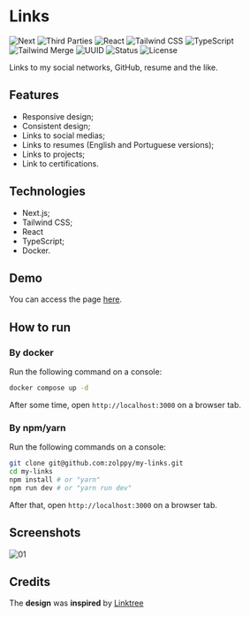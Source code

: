 # Links

![Next](https://img.shields.io/badge/NEXT-15.3.1-red)
![Third Parties](<https://img.shields.io/badge/THIRD PARTIES-15.3.1-blue>)
![React](https://img.shields.io/badge/REACT-19.0.0-indigo)
![Tailwind CSS](<https://img.shields.io/badge/TAILWIND CSS-4.0.0-white>)
![TypeScript](https://img.shields.io/badge/TYPESCRIPT-5.0.0-brown)
![Tailwind Merge](<https://img.shields.io/badge/TAILWIND MERGE-3.2.0-pink>)
![UUID](https://img.shields.io/badge/UUID-11.1.0-cyan)
![Status](https://img.shields.io/badge/STATUS-FINISHED-green)
![License](https://img.shields.io/badge/LICENSE-MIT-yellow)

Links to my social networks, GitHub, resume and the like.

## Features

- Responsive design;
- Consistent design;
- Links to social medias;
- Links to resumes (English and Portuguese versions);
- Links to projects;
- Link to certifications.

## Technologies

-   Next.js;
-   Tailwind CSS;
-   React
-   TypeScript;
-   Docker.

## Demo

You can access the page [here](https://my-links-zol.vercel.app).

## How to run

### By docker

Run the following command on a console:

```bash
docker compose up -d
```

After some time, open `http://localhost:3000` on a browser tab.

### By npm/yarn

Run the following commands on a console:

```bash
git clone git@github.com:zolppy/my-links.git
cd my-links
npm install # or "yarn"
npm run dev # or "yarn run dev"
```

After that, open `http://localhost:3000` on a browser tab.

## Screenshots

![01](https://github.com/user-attachments/assets/add6cbd6-2da3-408c-873f-0d13df0fd6a6)

## Credits

The **design** was **inspired** by [Linktree](https://linktr.ee/)
